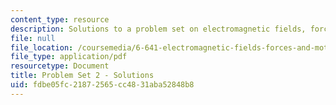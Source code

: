 ```yaml
---
content_type: resource
description: Solutions to a problem set on electromagnetic fields, forces, and motion.
file: null
file_location: /coursemedia/6-641-electromagnetic-fields-forces-and-motion-spring-2005/fdbe05fc21872565cc4831aba52848b8_05_ps02_sol.pdf
file_type: application/pdf
resourcetype: Document
title: Problem Set 2 - Solutions
uid: fdbe05fc-2187-2565-cc48-31aba52848b8
---
```


